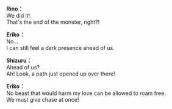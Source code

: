 # 

  
**Rino：**  
We did it!  
That's the end of the monster, right?!  
  
**Eriko：**  
No...  
 I can still feel a dark presence ahead of us.  
  
**Shizuru：**  
Ahead of us?  
Ah! Look, a path just opened up over there!  
  
**Eriko：**  
No beast that would harm my love can be allowed to roam free.  
We must give chase at once!  
